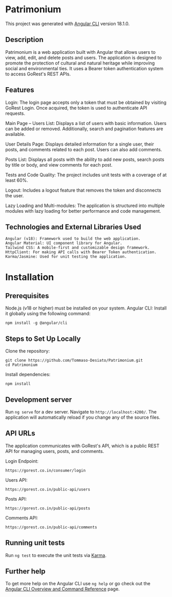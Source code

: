 # Patrimonium

This project was generated with [Angular CLI](https://github.com/angular/angular-cli) version 18.1.0.

## Description
Patrimonium is a web application built with Angular that allows users to view, add, edit, and delete posts and users. The application is designed to promote the protection of cultural and natural heritage while improving social and environmental ties. It uses a Bearer token authentication system to access GoRest's REST APIs.

## Features
Login: The login page accepts only a token that must be obtained by visiting GoRest Login. Once acquired, the token is used to authenticate API requests.

Main Page – Users List: Displays a list of users with basic information. Users can be added or removed. Additionally, search and pagination features are available.

User Details Page: Displays detailed information for a single user, their posts, and comments related to each post. Users can also add comments.

Posts List: Displays all posts with the ability to add new posts, search posts by title or body, and view comments for each post.

Tests and Code Quality: The project includes unit tests with a coverage of at least 60%.

Logout: Includes a logout feature that removes the token and disconnects the user.

Lazy Loading and Multi-modules: The application is structured into multiple modules with lazy loading for better performance and code management.

## Technologies and External Libraries Used

    Angular (v18): Framework used to build the web application.
    Angular Material: UI component library for Angular.
    Tailwind CSS: A mobile-first and customizable design framework.
    HttpClient: For making API calls with Bearer Token authentication.
    Karma/Jasmine: Used for unit testing the application.

# Installation
## Prerequisites

  Node.js (v18 or higher) must be installed on your system.
  Angular CLI: Install it globally using the following command:

    npm install -g @angular/cli

## Steps to Set Up Locally

   Clone the repository:
   
    git clone https://github.com/Tommaso-Desiato/Patrimonium.git
    cd Patrimonium


 Install dependencies:

    npm install



## Development server

Run `ng serve` for a dev server. Navigate to `http://localhost:4200/`. The application will automatically reload if you change any of the source files.


## API URLs

The application communicates with GoRest's API, which is a public REST API for managing users, posts, and comments.

  Login Endpoint: 
  
    https://gorest.co.in/consumer/login
        
  Users API:
    
    https://gorest.co.in/public-api/users
    
  Posts API:
  
    https://gorest.co.in/public-api/posts
    
  Comments API:
    
    https://gorest.co.in/public-api/comments



## Running unit tests

Run `ng test` to execute the unit tests via [Karma](https://karma-runner.github.io).



## Further help

To get more help on the Angular CLI use `ng help` or go check out the [Angular CLI Overview and Command Reference](https://angular.dev/tools/cli) page.
